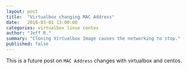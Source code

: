 ```yaml
---
layout: post
title:  "Virtualbox changing MAC Address"
date:   2016-03-01 13:00:00
categories: virtualbox linux centos 
author: "Jeff R."
summary: "Cloning Virtualbox Image causes the networking to stop."
published: false
---
```


This is a future post on `MAC Address` changes with virtualbox and centos.